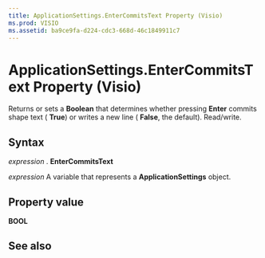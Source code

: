 ```yaml
---
title: ApplicationSettings.EnterCommitsText Property (Visio)
ms.prod: VISIO
ms.assetid: ba9ce9fa-d224-cdc3-668d-46c1849911c7
---
```



# ApplicationSettings.EnterCommitsText Property (Visio)

Returns or sets a  **Boolean** that determines whether pressing **Enter** commits shape text ( **True**) or writes a new line ( **False**, the default). Read/write.


## Syntax

 _expression_ . **EnterCommitsText**

 _expression_ A variable that represents a **ApplicationSettings** object.


## Property value

 **BOOL**


## See also



